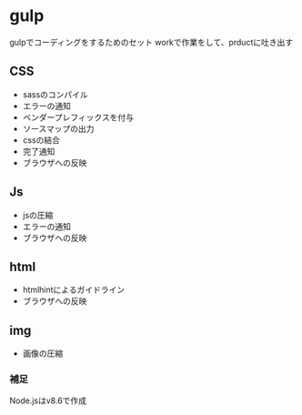 # gulp
gulpでコーディングをするためのセット
workで作業をして、prductに吐き出す

## CSS
- sassのコンパイル
- エラーの通知
- ベンダープレフィックスを付与
- ソースマップの出力
- cssの結合
- 完了通知
- ブラウザへの反映

## Js
- jsの圧縮
- エラーの通知
- ブラウザへの反映

## html
- htmlhintによるガイドライン
- ブラウザへの反映

## img
- 画像の圧縮

### 補足
Node.jsはv8.6で作成
